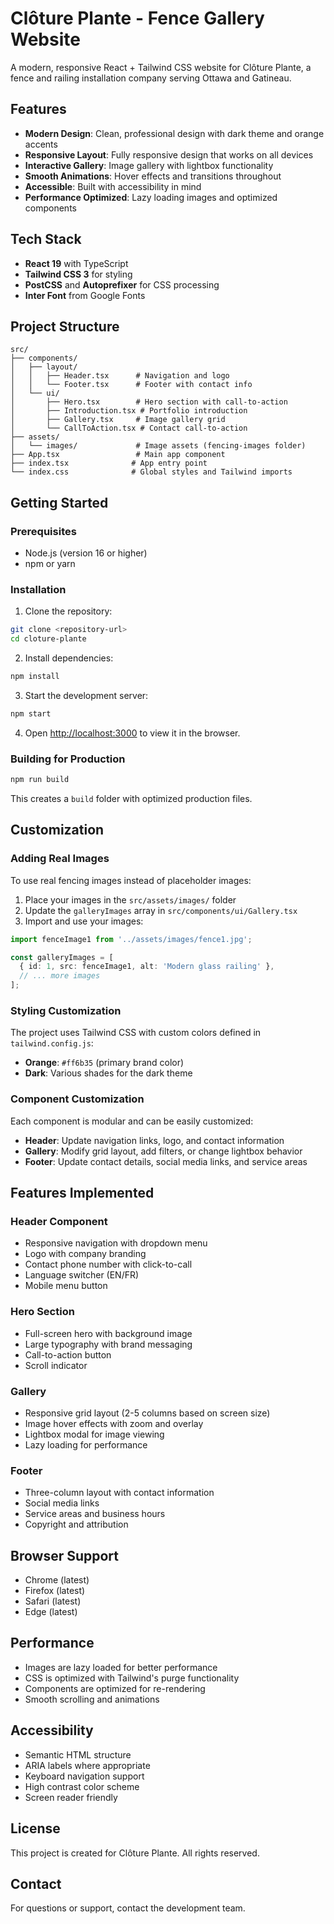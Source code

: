 # Clôture Plante - Fence Gallery Website

A modern, responsive React + Tailwind CSS website for Clôture Plante, a fence and railing installation company serving Ottawa and Gatineau.

## Features

- **Modern Design**: Clean, professional design with dark theme and orange accents
- **Responsive Layout**: Fully responsive design that works on all devices
- **Interactive Gallery**: Image gallery with lightbox functionality
- **Smooth Animations**: Hover effects and transitions throughout
- **Accessible**: Built with accessibility in mind
- **Performance Optimized**: Lazy loading images and optimized components

## Tech Stack

- **React 19** with TypeScript
- **Tailwind CSS 3** for styling
- **PostCSS** and **Autoprefixer** for CSS processing
- **Inter Font** from Google Fonts

## Project Structure

```
src/
├── components/
│   ├── layout/
│   │   ├── Header.tsx      # Navigation and logo
│   │   └── Footer.tsx      # Footer with contact info
│   └── ui/
│       ├── Hero.tsx        # Hero section with call-to-action
│       ├── Introduction.tsx # Portfolio introduction
│       ├── Gallery.tsx     # Image gallery grid
│       └── CallToAction.tsx # Contact call-to-action
├── assets/
│   └── images/             # Image assets (fencing-images folder)
├── App.tsx                 # Main app component
├── index.tsx              # App entry point
└── index.css              # Global styles and Tailwind imports
```

## Getting Started

### Prerequisites

- Node.js (version 16 or higher)
- npm or yarn

### Installation

1. Clone the repository:
```bash
git clone <repository-url>
cd cloture-plante
```

2. Install dependencies:
```bash
npm install
```

3. Start the development server:
```bash
npm start
```

4. Open [http://localhost:3000](http://localhost:3000) to view it in the browser.

### Building for Production

```bash
npm run build
```

This creates a `build` folder with optimized production files.

## Customization

### Adding Real Images

To use real fencing images instead of placeholder images:

1. Place your images in the `src/assets/images/` folder
2. Update the `galleryImages` array in `src/components/ui/Gallery.tsx`
3. Import and use your images:

```typescript
import fenceImage1 from '../assets/images/fence1.jpg';

const galleryImages = [
  { id: 1, src: fenceImage1, alt: 'Modern glass railing' },
  // ... more images
];
```

### Styling Customization

The project uses Tailwind CSS with custom colors defined in `tailwind.config.js`:

- **Orange**: `#ff6b35` (primary brand color)
- **Dark**: Various shades for the dark theme

### Component Customization

Each component is modular and can be easily customized:

- **Header**: Update navigation links, logo, and contact information
- **Gallery**: Modify grid layout, add filters, or change lightbox behavior
- **Footer**: Update contact details, social media links, and service areas

## Features Implemented

### Header Component
- Responsive navigation with dropdown menu
- Logo with company branding
- Contact phone number with click-to-call
- Language switcher (EN/FR)
- Mobile menu button

### Hero Section
- Full-screen hero with background image
- Large typography with brand messaging
- Call-to-action button
- Scroll indicator

### Gallery
- Responsive grid layout (2-5 columns based on screen size)
- Image hover effects with zoom and overlay
- Lightbox modal for image viewing
- Lazy loading for performance

### Footer
- Three-column layout with contact information
- Social media links
- Service areas and business hours
- Copyright and attribution

## Browser Support

- Chrome (latest)
- Firefox (latest)
- Safari (latest)
- Edge (latest)

## Performance

- Images are lazy loaded for better performance
- CSS is optimized with Tailwind's purge functionality
- Components are optimized for re-rendering
- Smooth scrolling and animations

## Accessibility

- Semantic HTML structure
- ARIA labels where appropriate
- Keyboard navigation support
- High contrast color scheme
- Screen reader friendly

## License

This project is created for Clôture Plante. All rights reserved.

## Contact

For questions or support, contact the development team.
